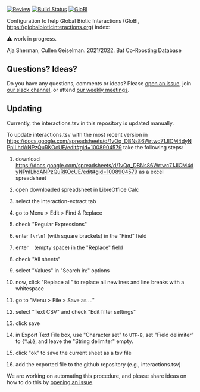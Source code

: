 [![Review](https://github.com/globalbioticinteractions/bat-co-roosting-database/actions/workflows/review.yml/badge.svg)](https://github.com/globalbioticinteractions/bat-co-roosting-database/actions) [![Build Status](https://app.travis-ci.com/globalbioticinteractions/bat-co-roosting-database.svg)](https://app.travis-ci.com/globalbioticinteractions/bat-co-roosting-database) [![GloBI](https://api.globalbioticinteractions.org/interaction.svg?accordingTo=globi:globalbioticinteractions/bat-co-roosting-database)](https://globalbioticinteractions.org/?accordingTo=globi:globalbioticinteractions/bat-co-roosting-database)

Configuration to help Global Biotic Interactions (GloBI, https://globalbioticinteractions.org) index: 

:warning: work in progress.

Aja Sherman, Cullen Geiselman. 2021/2022. Bat Co-Roosting Database

## Questions? Ideas?
Do you have any questions, comments or ideas? Please [open an issue](../../issues), join [our slack channel](https://covid19taf.slack.com/archives/C011W4GPXDX), or attend [our weekly meetings](https://globalbioticinteractions.org/covid19). 

## Updating 
Currently, the interactions.tsv in this repository is updated manually. 

To update interactions.tsv with the most recent version in https://docs.google.com/spreadsheets/d/1vQq_DBNs86Wrtwc71JlCM4dyNPnILhdANPzQuRKOcUE/edit#gid=1008904579 take the following steps:

1. download https://docs.google.com/spreadsheets/d/1vQq_DBNs86Wrtwc71JlCM4dyNPnILhdANPzQuRKOcUE/edit#gid=1008904579 as a excel spreadsheet
2. open downloaded spreadsheet in LibreOffice Calc 
3. select the interaction-extract tab
4. go to Menu > Edit > Find & Replace
5. check "Regular Expressions"
6. enter ```[\r\n]``` (with square brackets) in the "Find" field
7. enter ``` ``` (empty space) in the "Replace" field
8. check "All sheets"
9. select "Values" in "Search in:" options
10. now, click "Replace all" to replace all newlines and line breaks with a whitespace
11. go to "Menu > File > Save as ..."
12. select "Text CSV" and check "Edit filter settings"
13. click save
14. in Export Text File box, use "Character set" to ```UTF-8```, set "Field delimiter" to ```{Tab}```, and leave the "String delimiter" empty. 

15. click "ok" to save the current sheet as a tsv file
16. add the exported file to the github repository (e.g., interactions.tsv)

We are working on automating this procedure, and please share ideas on how to do this by [opening an issue](../../issues). 
